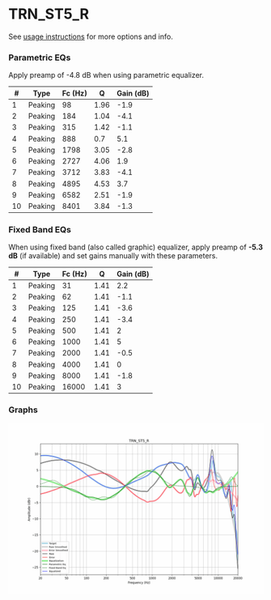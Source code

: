 # TRN_ST5_R
See [usage instructions](https://github.com/jaakkopasanen/AutoEq#usage) for more options and info.

### Parametric EQs
Apply preamp of -4.8 dB when using parametric equalizer.

|   # | Type    |   Fc (Hz) |    Q |   Gain (dB) |
|-----|---------|-----------|------|-------------|
|   1 | Peaking |        98 | 1.96 |        -1.9 |
|   2 | Peaking |       184 | 1.04 |        -4.1 |
|   3 | Peaking |       315 | 1.42 |        -1.1 |
|   4 | Peaking |       888 | 0.7  |         5.1 |
|   5 | Peaking |      1798 | 3.05 |        -2.8 |
|   6 | Peaking |      2727 | 4.06 |         1.9 |
|   7 | Peaking |      3712 | 3.83 |        -4.1 |
|   8 | Peaking |      4895 | 4.53 |         3.7 |
|   9 | Peaking |      6582 | 2.51 |        -1.9 |
|  10 | Peaking |      8401 | 3.84 |        -1.3 |

### Fixed Band EQs
When using fixed band (also called graphic) equalizer, apply preamp of **-5.3 dB** (if available) and set gains manually with these parameters.

|   # | Type    |   Fc (Hz) |    Q |   Gain (dB) |
|-----|---------|-----------|------|-------------|
|   1 | Peaking |        31 | 1.41 |         2.2 |
|   2 | Peaking |        62 | 1.41 |        -1.1 |
|   3 | Peaking |       125 | 1.41 |        -3.6 |
|   4 | Peaking |       250 | 1.41 |        -3.4 |
|   5 | Peaking |       500 | 1.41 |         2   |
|   6 | Peaking |      1000 | 1.41 |         5   |
|   7 | Peaking |      2000 | 1.41 |        -0.5 |
|   8 | Peaking |      4000 | 1.41 |         0   |
|   9 | Peaking |      8000 | 1.41 |        -1.8 |
|  10 | Peaking |     16000 | 1.41 |         3   |

### Graphs
![](./TRN_ST5_R.png)
